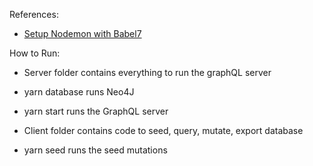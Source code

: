 References:
* [Setup Nodemon with Babel7](https://www.codementor.io/michaelumanah/how-to-set-up-babel-7-and-nodemon-with-node-js-pbj7cietc)

How to Run:
* Server folder contains everything to run the graphQL server
* yarn database runs Neo4J
* yarn start runs the GraphQL server

* Client folder contains code to seed, query, mutate, export database
* yarn seed runs the seed mutations
